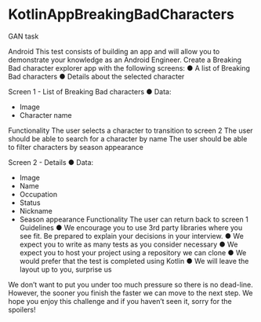 # KotlinAppBreakingBadCharacters
GAN task 

Android
This test consists of building an app and will allow you to demonstrate your knowledge as an
Android Engineer.
Create a Breaking Bad character explorer app with the following screens:
● A list of Breaking Bad characters
● Details about the selected character

Screen 1 - List of Breaking Bad characters
● Data:
- Image
- Character name

Functionality
The user selects a character to transition to screen 2
The user should be able to search for a character by name
The user should be able to filter characters by season appearance

Screen 2 - Details
● Data:
- Image
- Name
- Occupation
- Status
- Nickname
- Season appearance
Functionality
The user can return back to screen 1
Guidelines
● We encourage you to use 3rd party libraries where you see fit. Be prepared to explain your
decisions in your interview.
● We expect you to write as many tests as you consider necessary
● We expect you to host your project using a repository we can clone
● We would prefer that the test is completed using Kotlin
● We will leave the layout up to you, surprise us

We don’t want to put you under too much pressure so there is no dead-line. However, the
sooner you finish the faster we can move to the next step. We hope you enjoy this challenge
and if you haven’t seen it, sorry for the spoilers!
